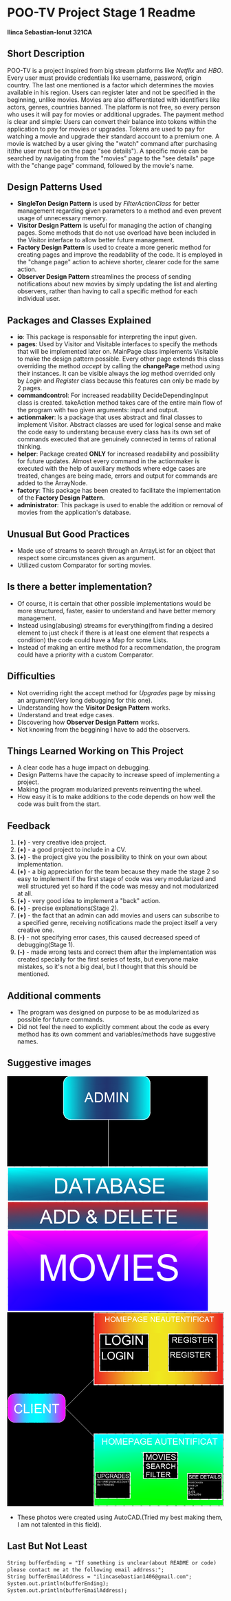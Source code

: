 # POO-TV Project Stage 1 Readme
#### Ilinca Sebastian-Ionut 321CA

## Short Description
POO-TV is a project inspired from big stream platforms like *Netflix* and *HBO*. Every user must provide credentials like username, password, origin country. The last one mentioned is a factor which determines the movies available in his region. Users can register later and not be specified in the beginning, unlike movies. Movies are also differentiated with identifiers like actors, genres, countries banned. The platform is not free, so every person who uses it will pay for movies or additional upgrades. The payment method is clear and simple: Users can convert their balance into tokens within the application to pay for movies or upgrades. Tokens are used to pay  for watching a movie and upgrade their standard account to a premium one. A movie is watched by a user giving the "watch" command after purchasing it(the user must be on the page "see details"). A specific movie can be searched by navigating from the "movies" page to the "see details" page with the "change page" command, followed by the movie's name.

## Design Patterns Used
* **SingleTon Design Pattern** is used by *FilterActionClass* for better management regarding given parameters to a method and even prevent usage of unnecessary memory.
* **Visitor Design Pattern** is useful for managing the action of changing pages. Some methods that do not use overload have been included in the Visitor interface to allow better future management.
* **Factory Design Pattern** is used to create a more generic method for creating pages and improve the readability of the code. It is employed in the "change page" action to achieve shorter, clearer code for the same action.
* **Observer Design Pattern** streamlines the process of sending notifications about new movies by simply updating the list and alerting observers, rather than having to call a specific method for each individual user.

## Packages and Classes Explained
* **io**: This package is responsable for interpreting the input given.
* **pages**: Used by Visitor and Visitable interfaces to specify the methods that will be implemented later on. MainPage class implements Visitable to make the design pattern possible. Every other page extends this class overriding the method *accept* by calling the **changePage** method using their instances. It can be visible always the *log* method overrided only by *Login* and *Register* class because this features can only be made by 2 pages.
* **commandcontrol**: For increased readability DecideDependingInput class is created. takeAction method takes care of the entire main flow of the program with two given arguments: input and output.
* **actionmaker**: Is a package that uses abstract and final classes to implement Visitor. Abstract classes are used for logical sense and make the code easy to understang because every class has its own set of commands executed that are genuinely connected in terms of rational thinking.
* **helper**: Package created **ONLY** for increased readability and possibility for future updates. Almost every command in the actionmaker is executed with the help of auxiliary methods where edge cases are treated, changes are being made, errors and output for commands are added to the ArrayNode.
* **factory**: This package has been created to facilitate the implementation of the **Factory Design Pattern**.
* **administrator**: This package is used to enable the addition or removal of movies from the application's database.

## Unusual But Good Practices
* Made use of streams to search through an ArrayList for an object that respect some circumstances given as argument.
* Utilized custom Comparator for sorting movies.

## Is there a better implementation?
* Of course, it is certain that other possible implementations would be more structured, faster, easier to understand and have better memory management.
* Instead using(abusing) streams for everything(from finding a desired element to just check if there is at least one element that respects a condition) the code could have a Map for some Lists.
* Instead of making an entire method for a recommendation, the program could have a priority with a custom Comparator.


## Difficulties
* Not overriding right the accept method for *Upgrades* page by missing an argument(Very long debugging for this one).
* Understanding how the **Visitor Design Pattern** works.
* Understand and treat edge cases.
* Discovering how **Observer Design Pattern** works.
* Not knowing from the beggining I have to add the observers.

## Things Learned Working on This Project
* A clear code has a huge impact on debugging.
* Design Patterns have the capacity to increase speed of implementing a project.
* Making the program modularized prevents reinventing the wheel.
* How easy it is to make additions to the code depends on how well the code was built from the start.

## Feedback
1. **(+)** - very creative idea project.
1. **(+)** - a good project to include in a CV.
1. **(+)** - the project give you the possibility to think on your own about implementation.
1. **(+)** - a big appreciation for the team because they made the stage 2 so easy to implement if the first stage of code was very modularized and well structured yet so hard if the code was messy and not modularized at all.
1. **(+)** - very good idea to implement a "back" action.
1. **(+)** - precise explanations(Stage 2).
1. **(+)** - the fact that an admin can add movies and users can subscribe to a specified genre, receiving notifications made the project itself a very creative one.
1. **(-)** - not specifying error cases, this caused decreased speed of debugging(Stage 1).
1. **(-)** - made wrong tests and correct them after the implementation was created specially for the first series of tests, but everyone make mistakes, so it's not a big deal, but I thought that this should be mentioned.

## Additional comments
* The program was designed on purpose to be as modularized as possible for future commands.
* Did not feel the need to explicitly comment about the code as every method has its own comment and variables/methods have suggestive names.

## Suggestive images

![This photo represents the database of the application for the movies.](./DATABASEEE.png "Database for the movies with the desired action made by an admin.")
![This photo represents pages available for users and different actions allowed](./ClientIntuitive.png "Pages and actions allowed for the user.")
* These photos were created using AutoCAD.(Tried my best making them, I am not talented in this field).


## Last But Not Least
```
String bufferEnding = "If something is unclear(about README or code) please contact me at the following email address:";
String bufferEmailAddress = "ilincasebastian1406@gmail.com";
System.out.println(bufferEnding);
System.out.println(bufferEmailAddress);
```